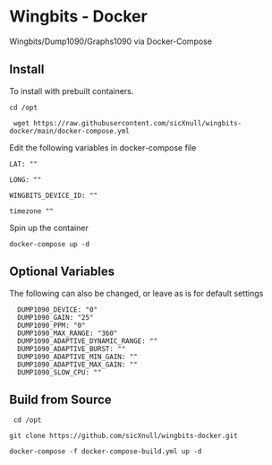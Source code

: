 # Wingbits - Docker

Wingbits/Dump1090/Graphs1090 via Docker-Compose

## Install

To install with prebuilt containers. 

```cd /opt```

``` wget https://raw.githubusercontent.com/sicXnull/wingbits-docker/main/docker-compose.yml```

Edit the following variables in docker-compose file

``LAT: ""`` 

```LONG: ""``` 

```WINGBITS_DEVICE_ID: ""```

```timezone ""```

Spin up the container

```docker-compose up -d```

## Optional Variables

The following can also be changed, or leave as is for default settings

      DUMP1090_DEVICE: "0" 
      DUMP1090_GAIN: "25" 
      DUMP1090_PPM: "0" 
      DUMP1090_MAX_RANGE: "360" 
      DUMP1090_ADAPTIVE_DYNAMIC_RANGE: "" 
      DUMP1090_ADAPTIVE_BURST: "" 
      DUMP1090_ADAPTIVE_MIN_GAIN: "" 
      DUMP1090_ADAPTIVE_MAX_GAIN: "" 
      DUMP1090_SLOW_CPU: "" 

## Build from Source

``` cd /opt```

```git clone https://github.com/sicXnull/wingbits-docker.git```

```docker-compose -f docker-compose-build.yml up -d```

